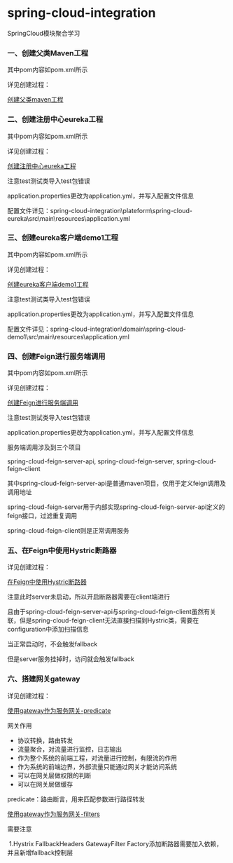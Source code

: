 # spring-cloud-integration
SpringCloud模块聚合学习

### 一、创建父类Maven工程

其中pom内容如pom.xml所示

详见创建过程：

[创建父类maven工程](https://blog.csdn.net/qq_43479628/article/details/113863725)

### 二、创建注册中心eureka工程

其中pom内容如pom.xml所示

详见创建过程：

[创建注册中心eureka工程](https://blog.csdn.net/qq_43479628/article/details/113865942)

注意test测试类导入test包错误

application.properties更改为application.yml，并写入配置文件信息

配置文件详见：spring-cloud-integration\plateform\spring-cloud-eureka\src\main\resources\application.yml

### 三、创建eureka客户端demo1工程

其中pom内容如pom.xml所示

详见创建过程：

[创建eureka客户端demo1工程](https://blog.csdn.net/qq_43479628/article/details/113868969)

注意test测试类导入test包错误

application.properties更改为application.yml，并写入配置文件信息

配置文件详见：spring-cloud-integration\domain\spring-cloud-demo1\src\main\resources\application.yml

### 四、创建Feign进行服务端调用

其中pom内容如pom.xml所示

详见创建过程：

[创建Feign进行服务端调用](https://blog.csdn.net/qq_43479628/article/details/113876501)

注意test测试类导入test包错误

application.properties更改为application.yml，并写入配置文件信息

服务端调用涉及到三个项目

spring-cloud-feign-server-api, spring-cloud-feign-server, spring-cloud-feign-client

其中spring-cloud-feign-server-api是普通maven项目，仅用于定义feign调用及调用地址

spring-cloud-feign-server用于内部实现spring-cloud-feign-server-api定义的feign接口，过滤重复调用

spring-cloud-feign-client则是正常调用服务

### 五、在Feign中使用Hystric断路器

详见创建过程：

[在Feign中使用Hystric断路器](https://blog.csdn.net/qq_43479628/article/details/113880242)

注意此时server未启动，所以开启断路器需要在client端进行

且由于spring-cloud-feign-server-api与spring-cloud-feign-client虽然有关联，但是spring-cloud-feign-client无法直接扫描到Hystric类，需要在configuration中添加扫描信息

当正常启动时，不会触发fallback

但是server服务挂掉时，访问就会触发fallback

### 六、搭建网关gateway

详见创建过程：

[使用gateway作为服务网关-predicate](https://blog.csdn.net/qq_43479628/article/details/113882426)

网关作用

- 协议转换，路由转发
- 流量聚合，对流量进行监控，日志输出
- 作为整个系统的前端工程，对流量进行控制，有限流的作用
- 作为系统的前端边界，外部流量只能通过网关才能访问系统
- 可以在网关层做权限的判断
- 可以在网关层做缓存

predicate：路由断言，用来匹配参数进行路径转发

[使用gateway作为服务网关-filters](https://blog.csdn.net/qq_43479628/article/details/113939461)

需要注意

​	1.Hystrix FallbackHeaders GatewayFilter Factory添加断路器需要加入依赖，并且新增fallback控制层